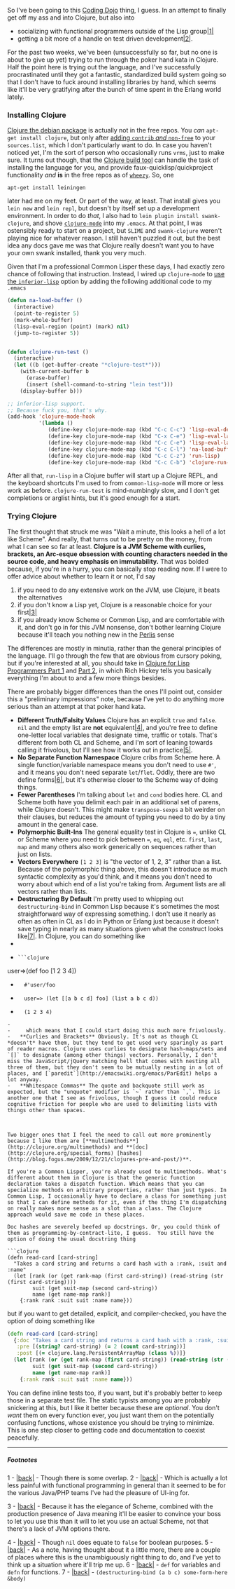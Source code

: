 So I've been going to this [Coding Dojo](http://www.meetup.com/Toronto-Coding-Dojo/) thing, I guess. In an attempt to finally get off my ass and into Clojure, but also into 


-   socializing with functional programmers outside of the Lisp group<a name="note-Thu-Aug-23-161334EDT-2012"></a>[|1|](#foot-Thu-Aug-23-161334EDT-2012)
-   getting a bit more of a handle on test driven development<a name="note-Thu-Aug-23-161338EDT-2012"></a>[|2|](#foot-Thu-Aug-23-161338EDT-2012).


For the past two weeks, we've been (unsuccessfully so far, but no one is about to give up yet) trying to run through the poker hand kata in Clojure. Half the point here is trying out the language, and I've successfully procrastinated until they got a fantastic, standardized build system going so that I don't have to fuck around installing libraries by hand, which seems like it'll be very gratifying after the bunch of time spent in the Erlang world lately.

### Installing Clojure

[Clojure the debian package](http://packages.debian.org/sid/devel/clojure) is actually not in the free repos. You *can* `apt-get install clojure`, but only after [adding `contrib` *and* `non-free`](http://wiki.debian.org/Clojure) to your `sources.list`, which I don't particularly want to do. In case you haven't noticed yet, I'm the sort of person who occasionally runs `vrms`, just to make sure. It turns out though, that the [Clojure build tool](http://packages.debian.org/unstable/java/leiningen) can handle the task of installing the language for you, and provide faux-quicklisp/quickproject functionality *and* **is** in the free repos as of [`wheezy`](http://www.debian.org/releases/wheezy/). So, one

```
apt-get install leiningen
```

later had me on my feet. Or part of the way, at least. That install gives you `lein new` and `lein repl`, but doesn't by itself set up a development environment. In order to do *that*, I also had to `lein plugin install swank-clojure`, and shove [`clojure-mode`](https://github.com/technomancy/clojure-mode/) into my `.emacs`. At that point, I was ostensibly ready to start on a project, but `SLIME` and `swank-clojure` weren't playing nice for whatever reason. I still haven't puzzled it out, but the best idea any docs gave me was that Clojure really doesn't want you to have your own swank installed, thank you very much.

Given that I'm a professional Common Lisper these days, I had exactly zero chance of following that instruction. Instead, I wired up `clojure-mode` to [use the `inferior-lisp`](http://nakkaya.com/2009/12/01/adding-inferior-lisp-support-for-clojure-mode/) option by adding the following additional code to my `.emacs`

```lisp
(defun na-load-buffer ()
  (interactive)
  (point-to-register 5)
  (mark-whole-buffer)
  (lisp-eval-region (point) (mark) nil)
  (jump-to-register 5))


(defun clojure-run-test ()
  (interactive)
  (let ((b (get-buffer-create "*clojure-test*")))
    (with-current-buffer b
      (erase-buffer)
      (insert (shell-command-to-string "lein test")))
    (display-buffer b)))

;; inferior-lisp support.
;; Because fuck you, that's why.
(add-hook 'clojure-mode-hook
          '(lambda () 
             (define-key clojure-mode-map (kbd "C-c C-c") 'lisp-eval-defun)
             (define-key clojure-mode-map (kbd "C-x C-e") 'lisp-eval-last-sexp)
             (define-key clojure-mode-map (kbd "C-c C-e") 'lisp-eval-last-sexp)
             (define-key clojure-mode-map (kbd "C-c C-l") 'na-load-buffer)
             (define-key clojure-mode-map (kbd "C-c C-z") 'run-lisp)
             (define-key clojure-mode-map (kbd "C-c C-b") 'clojure-run-test)))
```

After all that, `run-lisp` in a Clojure buffer will start up a Clojure REPL, and the keyboard shortcuts I'm used to from `common-lisp-mode` will more or less work as before. `clojure-run-test` is mind-numbingly slow, and I don't get completions or arglist hints, but it's good enough for a start.

### Trying Clojure

The first thought that struck me was "Wait a minute, this looks a hell of a lot like Scheme". And really, that turns out to be pretty on the money, from what I can see so far at least. **Clojure is a JVM Scheme with curlies, brackets, an Arc-esque obsession with counting characters needed in the source code, and heavy emphasis on immutability.** That was bolded because, if you're in a hurry, you can basically stop reading now. If I were to offer advice about whether to learn it or not, I'd say


1.   if you need to do any extensive work on the JVM, use Clojure, it beats the alternatives
1.   if you don't know a Lisp yet, Clojure is a reasonable choice for your first<a name="note-Thu-Aug-23-161738EDT-2012"></a>[|3|](#foot-Thu-Aug-23-161738EDT-2012)
1.   if you already know Scheme or Common Lisp, and are comfortable with it, and don't go in for this JVM nonsense, don't bother learning Clojure because it'll teach you nothing new in the [Perlis](http://www.cs.yale.edu/quotes.html) sense


The differences are mostly in minutia, rather than the general principles of the language. I'll go through the few that are obvious from cursory poking, but if you're interested at all, you should take in [Clojure for Lisp Programmers Part 1](http://blip.tv/clojure/clojure-for-lisp-programmers-part-1-1319721) and [Part 2](http://blip.tv/clojure/clojure-for-lisp-programmers-part-2-1319826), in which Rich Hickey tells you basically everything I'm about to and a few more things besides. 

There are probably bigger differences than the ones I'll point out, consider this a "preliminary impressions" note, because I've yet to do anything more serious than an attempt at that poker hand kata.


-   **Different Truth/Falsity Values** Clojure has an explicit `true` and `false`. `nil` and the empty list are  **not** equivalent<a name="note-Thu-Aug-23-162302EDT-2012"></a>[|4|](#foot-Thu-Aug-23-162302EDT-2012), and you're free to define one-letter local variables that designate `t`ime, `t`raffic or `t`otals. That's different from both CL and Scheme, and I'm sort of leaning towards calling it frivolous, but I'll see how it works out in practice<a name="note-Thu-Aug-23-162306EDT-2012"></a>[|5|](#foot-Thu-Aug-23-162306EDT-2012).
-   **No Separate Function Namespace** Clojure cribs from Scheme here. A single function/variable namespace means you don't need to use `#'`, and it means you don't need separate `let`/`flet`. Oddly, there are two define forms<a name="note-Thu-Aug-23-162310EDT-2012"></a>[|6|](#foot-Thu-Aug-23-162310EDT-2012), but it's otherwise closer to the Scheme way of doing things.
-   **Fewer Parentheses** I'm talking about `let` and `cond` bodies here. CL and Scheme both have you delimit each pair in an additional set of parens, while Clojure doesn't. This might make `transpose-sexps` a bit weirder on their clauses, but reduces the amount of typing you need to do by a tiny amount in the general case.
-   **Polymorphic Built-Ins** The general equality test in Clojure is `=`, unlike CL or Scheme where you need to pick between `=`, `eq`, `eql`, etc. `first`, `last`, `map` and many others also work generically on sequences rather than just on lists.
-   **Vectors Everywhere** `[1 2 3]` is "the vector of 1, 2, 3" rather than a list. Because of the polymorphic thing above, this doesn't introduce as much syntactic complexity as you'd think, and it means you don't need to worry about which end of a list you're taking from. Argument lists are all vectors rather than lists.
-   **Destructuring By Default** I'm pretty used to whipping out  `destructuring-bind` in Common Lisp because it's sometimes the most straightforward way of expressing something. I don't use it nearly as often as often in CL as I do in Python or Erlang just because it doesn't save typing in nearly as many situations given what the construct looks like<a name="note-Thu-Aug-23-162317EDT-2012"></a>[|7|](#foot-Thu-Aug-23-162317EDT-2012). In Clojure, you can do something like
- 
-     ```clojure
user=>(def foo [1 2 3 4])
-       #'user/foo
-       user=> (let [[a b c d] foo] (list a b c d))
-       (1 2 3 4)
```
- 
-     which means that I could start doing this much more frivolously.
-   **Curlies and Brackets** Obviously. It's not as though CL *doesn't* have them, but they tend to get used very sparingly as part of reader macros. Clojure uses curlies to designate hash-maps/sets and `[]` to designate (among other things) vectors. Personally, I don't miss the JavaScript/jQuery matching hell that comes with nesting all three of them, but they don't seem to be mutually nesting in a lot of places, and [`paredit`](http://emacswiki.org/emacs/ParEdit) helps a lot anyway.
-   **Whitespace Commas** The quote and backquote still work as expected, but the "unquote" modifier is `~` rather than `,`. This is another one that I see as frivolous, though I guess it could reduce cognitive friction for people who are used to delimiting lists with things other than spaces.



Two bigger ones that I feel the need to call out more prominently because I like them are [**multimethods**](http://clojure.org/multimethods) and **[doc](http://clojure.org/special_forms) [hashes](http://blog.fogus.me/2009/12/21/clojures-pre-and-post/)**.

If you're a Common Lisper, you're already used to multimethods. What's different about them in Clojure is that the generic function declaration takes a dispatch function. Which means that you can specialize methods on arbitrary properties, rather than just types. In Common Lisp, I occasionally have to declare a class for something just so that I can define methods for it, even if the thing I'm dispatching on really makes more sense as a slot than a class. The Clojure approach would save me code in these places.

Doc hashes are severely beefed up docstrings. Or, you could think of them as programming-by-contract-lite, I guess.  You still have the option of doing the usual docstring thing

```clojure
(defn read-card [card-string]
  "Takes a card string and returns a card hash with a :rank, :suit and :name"
  (let [rank (or (get rank-map (first card-string)) (read-string (str (first card-string))))
        suit (get suit-map (second card-string))
        name (get name-map rank)]
    {:rank rank :suit suit :name name}))
```

but if you want to get detailed, explicit, and compiler-checked, you have the option of doing something like

```clojure
(defn read-card [card-string]
  {:doc "Takes a card string and returns a card hash with a :rank, :suit and :name"
   :pre [(string? card-string) (= 2 (count card-string))]
   :post [(= clojure.lang.PersistentArrayMap (class %))]}  
  (let [rank (or (get rank-map (first card-string)) (read-string (str (first card-string))))
        suit (get suit-map (second card-string))
        name (get name-map rank)]
    {:rank rank :suit suit :name name}))
```

You can define inline tests too, if you want, but it's probably better to keep those in a separate test file. The static typists among you are probably snickering at this, but I like it better because these are *optional*. You don't *want* them on every function ever, you just want them on the potentially confusing functions, whose existence you should be trying to minimize. This is one step closer to getting code and documentation to coexist peacefully.

* * *
##### Footnotes
1 - <a name="foot-Thu-Aug-23-161334EDT-2012"></a>[|back|](#note-Thu-Aug-23-161334EDT-2012) - Though there is some overlap.
2 - <a name="foot-Thu-Aug-23-161338EDT-2012"></a>[|back|](#note-Thu-Aug-23-161338EDT-2012) - Which is actually a lot less painful with functional programming in general than it seemed to be for the various Java/PHP teams I've had the pleasure of UI-ing for.

3 - <a name="foot-Thu-Aug-23-161738EDT-2012"></a>[|back|](#note-Thu-Aug-23-161738EDT-2012) - Because it has the elegance of Scheme, combined with the production presence of Java meaning it'll be easier to convince your boss to let you use this than it will to let you use an actual Scheme, not that there's a lack of JVM options there.

4 - <a name="foot-Thu-Aug-23-162302EDT-2012"></a>[|back|](#note-Thu-Aug-23-162302EDT-2012) - Though `nil` does equate to `false` for boolean purposes.
5 - <a name="foot-Thu-Aug-23-162306EDT-2012"></a>[|back|](#note-Thu-Aug-23-162306EDT-2012) - As a note, having thought about it a little more, there are a couple of places where this is the unambiguously right thing to do, and I've yet to think up a situation where it'll trip me up.
6 - <a name="foot-Thu-Aug-23-162310EDT-2012"></a>[|back|](#note-Thu-Aug-23-162310EDT-2012) - `def` for variables and `defn` for functions.
7 - <a name="foot-Thu-Aug-23-162317EDT-2012"></a>[|back|](#note-Thu-Aug-23-162317EDT-2012) -  `(destructuring-bind (a b c) some-form-here &body)`
